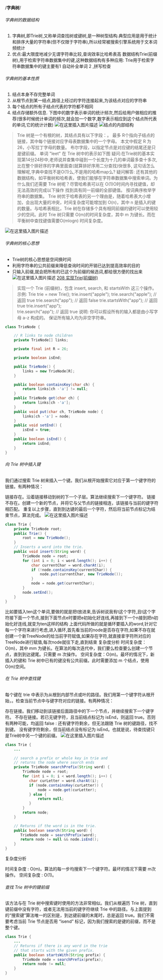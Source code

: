 
/****************字典树****************/
###### 字典树的数据结构

 1. 字典树,即Trie树,又称单词查找树或键树,是一种树型结构.典型应用是用于统计和排序大量的字符串(但不仅限于字符串),所以经常被搜索引擎系统用于文本词频统计
 2.  优点:最大限度地减少无谓字符串比较,查询效率比哈希表高
数据结构Trie(前缀树),用于检索字符串数据集中的键,这种数据结构有多种应用:
Trie用于检索字符串数据集中的键主要有1 自动补全单词 2 ,拼写检查

###### 字典树的基本性质
1. 结点本身不存完整单词
2. 从根节点到某一结点,路径上经过的字符连接起来,为该结点对应的字符串
3. 每个结点的所有子结点代表的字符都不相同
4. 结点存储额外信息. 下图中的数字表示单词的统计频次,然后给用户做相应的推荐(很多时候统计单词的频次,就会加一个数字,数字表示相应到这个结点所代表的单词,它的统计计数)
![在这里插入图片描述](https://img-blog.csdnimg.cn/20200721060832966.png)
![结点的内部结构](https://img-blog.csdnimg.cn/20200721062222771.png?x-oss-process=image/watermark,type_ZmFuZ3poZW5naGVpdGk,shadow_10,text_aHR0cHM6Ly9ibG9nLmNzZG4ubmV0L3UwMTI1ODE3NjA=,size_16,color_FFFFFF,t_70)

> Trie 树是一个有根的树，其结点具有以下字段：。
最多 R个指向子结点的链接，其中每个链接对应字母表数据集中的一个字母。
本文中假定 R 为 26，小写拉丁字母的数量。
布尔字段，以指定节点是对应键的结尾还是只是键前缀。
单词 "leet" 在 Trie 树中的表示如下图
疑问:在Trie树的基本实现第14分24秒中,老师说并查集中碰到一个长度为十几的单词最多查十多次, 比在整个排好序的字典里面查(就算排好序用二分查找)快很多, 这句话怎么理解呢,字典中查找不是O(1)么,不是用的哈希map么?
疑问解答:
还有其他的数据结构，如平衡树和哈希表，使我们能够在字符串数据集中搜索单词。为什么我们还需要 Trie 树呢？尽管哈希表可以在 O(1)O时间内寻找键值，却无法高效的完成以下操作
找到具有同一前缀的全部键值。
按词典序枚举字符串的数据集。
Trie 树优于哈希表的另一个理由是，随着哈希表大小增加，会出现大量的冲突，时间复杂度可能增加到 O(n)，其中 n 是插入的键的数量。与哈希表相比，Trie 树在存储多个具有相同前缀的键时可以使用较少的空间。此时 Trie 树只需要 O(m)的时间复杂度，其中 m 为键长。而在平衡树中查找键值需要O(mlogn) 时间复杂度。

![在这里插入图片描述](https://img-blog.csdnimg.cn/2020072505254666.png)

###### 字典树的核心思想

 - Trie树的核心思想是空间换时间
 - 利用字符串的公共前缀来降低查询时间的开销已达到提高效率的目的
 - 只输入前缀,就会把所有的已这个为前缀的候选词,都给很方便的找出来
![在这里插入图片描述](https://img-blog.csdnimg.cn/20200721061935924.png?x-oss-process=image/watermark,type_ZmFuZ3poZW5naGVpdGk,shadow_10,text_aHR0cHM6Ly9ibG9nLmNzZG4ubmV0L3UwMTI1ODE3NjA=,size_16,color_FFFFFF,t_70)
[208 实现Trie(前缀树)](https://leetcode-cn.com/problems/implement-trie-prefix-tree/)

> 实现一个 Trie (前缀树)，包含 insert, search, 和 startsWith 这三个操作。
示例:
Trie trie = new Trie();
trie.insert("apple");
trie.search("apple");   // 返回 true
trie.search("app");     // 返回 false
trie.startsWith("app"); // 返回 true
trie.insert("app");   
trie.search("app");     // 返回 true
说明:
你可以假设所有的输入都是由小写字母 a-z 构成的。
保证所有输入均为非空字符串。

```java
class TrieNode {

    // R links to node children
    private TrieNode[] links;

    private final int R = 26;

    private boolean isEnd;

    public TrieNode() {
        links = new TrieNode[R];
    }

    public boolean containsKey(char ch) {
        return links[ch -'a'] != null;
    }
    public TrieNode get(char ch) {
        return links[ch -'a'];
    }
    public void put(char ch, TrieNode node) {
        links[ch -'a'] = node;
    }
    public void setEnd() {
        isEnd = true;
    }
    public boolean isEnd() {
        return isEnd;
    }
}
```
###### 向 Trie 树中插入键
我们通过搜索 Trie 树来插入一个键。我们从根开始搜索它对应于第一个键字符的链接。有两种情况：

链接存在。沿着链接移动到树的下一个子层。算法继续搜索下一个键字符。
链接不存在。创建一个新的节点，并将它与父节点的链接相连，该链接与当前的键字符相匹配。
重复以上步骤，直到到达键的最后一个字符，然后将当前节点标记为结束节点，算法完成。
![在这里插入图片描述](https://img-blog.csdnimg.cn/20200725053426725.png?x-oss-process=image/watermark,type_ZmFuZ3poZW5naGVpdGk,shadow_10,text_aHR0cHM6Ly9ibG9nLmNzZG4ubmV0L3UwMTI1ODE3NjA=,size_16,color_FFFFFF,t_70)

```java
class Trie {
    private TrieNode root;
    public Trie() {
        root = new TrieNode();
    }
    // Inserts a word into the trie.
    public void insert(String word) {
        TrieNode node = root;
        for (int i = 0; i < word.length(); i++) {
            char currentChar = word.charAt(i);
            if (!node.containsKey(currentChar)) {
                node.put(currentChar, new TrieNode());
            }
            node = node.get(currentChar);
        }
        node.setEnd();
    }
}
```
比如要插入ten这个单词,要做的就是把t放进来,告诉树说我有t这个字符,且t这个字符接下面一个节点,接到下面节点e时要把e初始化好连线,再接到下一个n接到把n初始化好连线,就变为ten这样的结构
上面代码所做的就是循环要插入的word,针对它每一个字符来进行考虑,进入循环,首先看当前的node是否存在字符,如果不存在就创建一个新TreeNode的给当前字符赋值,如果存在字符,就直接拿字符所对应的TreeNode进行赋值,每次node就往下走,直到结束
复杂度分析
时间复杂度：O(m)，其中 mm 为键长。在算法的每次迭代中，我们要么检查要么创建一个节点，直到到达键尾。只需要 m 次操作。
空间复杂度：O(m)。最坏的情况下，新插入的键和 Trie 树中已有的键没有公共前缀。此时需要添加 m 个结点，使用 O(m)空间。
###### 在 Trie 树中查找键
每个键在 trie 中表示为从根到内部节点或叶的路径。我们用第一个键字符从根开始，。检查当前节点中与键字符对应的链接。有两种情况：

存在链接。我们移动到该链接后面路径中的下一个节点，并继续搜索下一个键字符。
不存在链接。若已无键字符，且当前结点标记为 isEnd，则返回 true。否则有两种可能，均返回 false :
还有键字符剩余，但无法跟随 Trie 树的键路径，找不到键。
没有键字符剩余，但当前结点没有标记为 isEnd。也就是说，待查找键只是Trie树中另一个键的前缀。
![在这里插入图片描述](https://img-blog.csdnimg.cn/20200725055442670.png?x-oss-process=image/watermark,type_ZmFuZ3poZW5naGVpdGk,shadow_10,text_aHR0cHM6Ly9ibG9nLmNzZG4ubmV0L3UwMTI1ODE3NjA=,size_16,color_FFFFFF,t_70)

```java
class Trie {
    ...

    // search a prefix or whole key in trie and
    // returns the node where search ends
    private TrieNode searchPrefix(String word) {
        TrieNode node = root;
        for (int i = 0; i < word.length(); i++) {
           char curLetter = word.charAt(i);
           if (node.containsKey(curLetter)) {
               node = node.get(curLetter);
           } else {
               return null;
           }
        }
        return node;
    }

    // Returns if the word is in the trie.
    public boolean search(String word) {
       TrieNode node = searchPrefix(word);
       return node != null && node.isEnd();
    }
}

```

复杂度分析

时间复杂度 : O(m)。算法的每一步均搜索下一个键字符。最坏的情况下需要 m次操作。
空间复杂度 : O(1)。
###### 查找 Trie 树中的键前缀
该方法与在 Trie 树中搜索键时使用的方法非常相似。我们从根遍历 Trie 树，直到键前缀中没有字符，或者无法用当前的键字符继续 Trie 中的路径。与上面提到的“搜索键”算法唯一的区别是，到达键前缀的末尾时，总是返回 true。我们不需要考虑当前 Trie 节点是否用 “isend” 标记，因为我们搜索的是键的前缀，而不是整个键。

```java
class Trie {
    ...
    // Returns if there is any word in the trie
    // that starts with the given prefix.
    public boolean startsWith(String prefix) {
        TrieNode node = searchPrefix(prefix);
        return node != null;
    }
}
```




